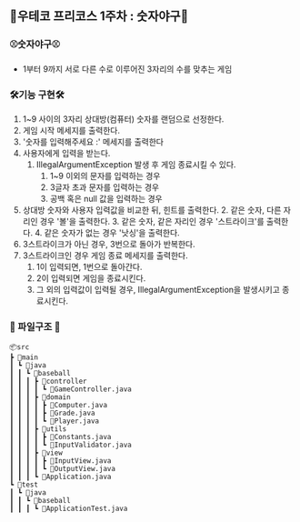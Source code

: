 ## 🤖우테코 프리코스 1주차 : 숫자야구🤖

### ⚾숫자야구⚾
  - 1부터 9까지 서로 다른 수로 이루어진 3자리의 수를 맞추는 게임
  
### 🛠️기능 구현🛠️
1. 1~9 사이의 3자리 상대방(컴퓨터) 숫자를 랜덤으로 선정한다.
2. 게임 시작 메세지를 출력한다.
3. '숫자를 입력해주세요 :' 메세지를 출력한다 
4. 사용자에게 입력을 받는다. 
   1. IllegalArgumentException 발생 후 게임 종료시킬 수 있다.
      1. 1~9 이외의 문자를 입력하는 경우
      2. 3글자 초과 문자를 입력하는 경우
      3. 공백 혹은 null 값을 입력하는 경우
5. 상대방 숫자와 사용자 입력값을 비교한 뒤, 힌트를 출력한다.
   2. 같은 숫자, 다른 자리인 경우 '볼'을 출력한다.
   3. 같은 숫자, 같은 자리인 경우 '스트라이크'를 출력한다.
   4. 같은 숫자가 없는 경우 '낫싱'을 출력한다.
6. 3스트라이크가 아닌 경우, 3번으로 돌아가 반복한다.
7. 3스트라이크인 경우 게임 종료 메세지를 출력한다.
   1. 1이 입력되면, 1번으로 돌아간다.
   2. 2이 입력되면 게임을 종료시킨다.
   3. 그 외의 입력값이 입력될 경우, IllegalArgumentException을 발생시키고 종료시킨다.

### 💾 파일구조 💾

```
📦src
┣ 📂main
┃ ┗ 📂java
┃ ┃ ┗ 📂baseball
┃ ┃ ┃ ┣ 📂controller
┃ ┃ ┃ ┃ ┗ 📜GameController.java
┃ ┃ ┃ ┣ 📂domain
┃ ┃ ┃ ┃ ┣ 📜Computer.java
┃ ┃ ┃ ┃ ┣ 📜Grade.java
┃ ┃ ┃ ┃ ┗ 📜Player.java
┃ ┃ ┃ ┣ 📂utils
┃ ┃ ┃ ┃ ┣ 📜Constants.java
┃ ┃ ┃ ┃ ┗ 📜InputValidator.java
┃ ┃ ┃ ┣ 📂view
┃ ┃ ┃ ┃ ┣ 📜InputView.java
┃ ┃ ┃ ┃ ┗ 📜OutputView.java
┃ ┃ ┃ ┗ 📜Application.java
┗ 📂test
┃ ┗ 📂java
┃ ┃ ┗ 📂baseball
┃ ┃ ┃ ┗ 📜ApplicationTest.java
```
